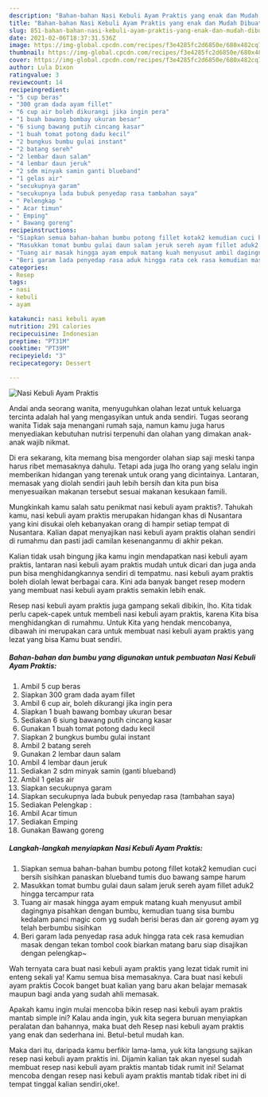 ```yaml
---
description: "Bahan-bahan Nasi Kebuli Ayam Praktis yang enak dan Mudah Dibuat"
title: "Bahan-bahan Nasi Kebuli Ayam Praktis yang enak dan Mudah Dibuat"
slug: 851-bahan-bahan-nasi-kebuli-ayam-praktis-yang-enak-dan-mudah-dibuat
date: 2021-02-06T18:37:31.536Z
image: https://img-global.cpcdn.com/recipes/f3e4285fc2d6850e/680x482cq70/nasi-kebuli-ayam-praktis-foto-resep-utama.jpg
thumbnail: https://img-global.cpcdn.com/recipes/f3e4285fc2d6850e/680x482cq70/nasi-kebuli-ayam-praktis-foto-resep-utama.jpg
cover: https://img-global.cpcdn.com/recipes/f3e4285fc2d6850e/680x482cq70/nasi-kebuli-ayam-praktis-foto-resep-utama.jpg
author: Lula Dixon
ratingvalue: 3
reviewcount: 14
recipeingredient:
- "5 cup beras"
- "300 gram dada ayam fillet"
- "6 cup air boleh dikurangi jika ingin pera"
- "1 buah bawang bombay ukuran besar"
- "6 siung bawang putih cincang kasar"
- "1 buah tomat potong dadu kecil"
- "2 bungkus bumbu gulai instant"
- "2 batang sereh"
- "2 lembar daun salam"
- "4 lembar daun jeruk"
- "2 sdm minyak samin ganti blueband"
- "1 gelas air"
- "secukupnya garam"
- "secukupnya lada bubuk penyedap rasa tambahan saya"
- " Pelengkap "
- " Acar timun"
- " Emping"
- " Bawang goreng"
recipeinstructions:
- "Siapkan semua bahan-bahan bumbu potong fillet kotak2 kemudian cuci bersih sisihkan panaskan blueband tumis duo bawang sampe harum"
- "Masukkan tomat bumbu gulai daun salam jeruk sereh ayam fillet aduk2 hingga tercampur rata"
- "Tuang air masak hingga ayam empuk matang kuah menyusut ambil dagingnya pisahkan dengan bumbu, kemudian tuang sisa bumbu kedalam panci magic com yg sudah berisi beras dan air goreng ayam yg telah berbumbu sisihkan"
- "Beri garam lada penyedap rasa aduk hingga rata cek rasa kemudian masak dengan tekan tombol cook biarkan matang baru siap disajikan dengan pelengkap~"
categories:
- Resep
tags:
- nasi
- kebuli
- ayam

katakunci: nasi kebuli ayam 
nutrition: 291 calories
recipecuisine: Indonesian
preptime: "PT31M"
cooktime: "PT39M"
recipeyield: "3"
recipecategory: Dessert

---
```



![Nasi Kebuli Ayam Praktis](https://img-global.cpcdn.com/recipes/f3e4285fc2d6850e/680x482cq70/nasi-kebuli-ayam-praktis-foto-resep-utama.jpg)

Andai anda seorang wanita, menyuguhkan olahan lezat untuk keluarga tercinta adalah hal yang mengasyikan untuk anda sendiri. Tugas seorang  wanita Tidak saja menangani rumah saja, namun kamu juga harus menyediakan kebutuhan nutrisi terpenuhi dan olahan yang dimakan anak-anak wajib nikmat.

Di era  sekarang, kita memang bisa mengorder olahan siap saji meski tanpa harus ribet memasaknya dahulu. Tetapi ada juga lho orang yang selalu ingin memberikan hidangan yang terenak untuk orang yang dicintainya. Lantaran, memasak yang diolah sendiri jauh lebih bersih dan kita pun bisa menyesuaikan makanan tersebut sesuai makanan kesukaan famili. 



Mungkinkah kamu salah satu penikmat nasi kebuli ayam praktis?. Tahukah kamu, nasi kebuli ayam praktis merupakan hidangan khas di Nusantara yang kini disukai oleh kebanyakan orang di hampir setiap tempat di Nusantara. Kalian dapat menyajikan nasi kebuli ayam praktis olahan sendiri di rumahmu dan pasti jadi camilan kesenanganmu di akhir pekan.

Kalian tidak usah bingung jika kamu ingin mendapatkan nasi kebuli ayam praktis, lantaran nasi kebuli ayam praktis mudah untuk dicari dan juga anda pun bisa menghidangkannya sendiri di tempatmu. nasi kebuli ayam praktis boleh diolah lewat berbagai cara. Kini ada banyak banget resep modern yang membuat nasi kebuli ayam praktis semakin lebih enak.

Resep nasi kebuli ayam praktis juga gampang sekali dibikin, lho. Kita tidak perlu capek-capek untuk membeli nasi kebuli ayam praktis, karena Kita bisa menghidangkan di rumahmu. Untuk Kita yang hendak mencobanya, dibawah ini merupakan cara untuk membuat nasi kebuli ayam praktis yang lezat yang bisa Kamu buat sendiri.

<!--inarticleads1-->

##### Bahan-bahan dan bumbu yang digunakan untuk pembuatan Nasi Kebuli Ayam Praktis:

1. Ambil 5 cup beras
1. Siapkan 300 gram dada ayam fillet
1. Ambil 6 cup air, boleh dikurangi jika ingin pera
1. Siapkan 1 buah bawang bombay ukuran besar
1. Sediakan 6 siung bawang putih cincang kasar
1. Gunakan 1 buah tomat potong dadu kecil
1. Siapkan 2 bungkus bumbu gulai instant
1. Ambil 2 batang sereh
1. Gunakan 2 lembar daun salam
1. Ambil 4 lembar daun jeruk
1. Sediakan 2 sdm minyak samin (ganti blueband)
1. Ambil 1 gelas air
1. Siapkan secukupnya garam
1. Siapkan secukupnya lada bubuk penyedap rasa (tambahan saya)
1. Sediakan  Pelengkap :
1. Ambil  Acar timun
1. Sediakan  Emping
1. Gunakan  Bawang goreng




<!--inarticleads2-->

##### Langkah-langkah menyiapkan Nasi Kebuli Ayam Praktis:

1. Siapkan semua bahan-bahan bumbu potong fillet kotak2 kemudian cuci bersih sisihkan panaskan blueband tumis duo bawang sampe harum
1. Masukkan tomat bumbu gulai daun salam jeruk sereh ayam fillet aduk2 hingga tercampur rata
1. Tuang air masak hingga ayam empuk matang kuah menyusut ambil dagingnya pisahkan dengan bumbu, kemudian tuang sisa bumbu kedalam panci magic com yg sudah berisi beras dan air goreng ayam yg telah berbumbu sisihkan
1. Beri garam lada penyedap rasa aduk hingga rata cek rasa kemudian masak dengan tekan tombol cook biarkan matang baru siap disajikan dengan pelengkap~




Wah ternyata cara buat nasi kebuli ayam praktis yang lezat tidak rumit ini enteng sekali ya! Kamu semua bisa memasaknya. Cara buat nasi kebuli ayam praktis Cocok banget buat kalian yang baru akan belajar memasak maupun bagi anda yang sudah ahli memasak.

Apakah kamu ingin mulai mencoba bikin resep nasi kebuli ayam praktis mantab simple ini? Kalau anda ingin, yuk kita segera buruan menyiapkan peralatan dan bahannya, maka buat deh Resep nasi kebuli ayam praktis yang enak dan sederhana ini. Betul-betul mudah kan. 

Maka dari itu, daripada kamu berfikir lama-lama, yuk kita langsung sajikan resep nasi kebuli ayam praktis ini. Dijamin kalian tak akan nyesel sudah membuat resep nasi kebuli ayam praktis mantab tidak rumit ini! Selamat mencoba dengan resep nasi kebuli ayam praktis mantab tidak ribet ini di tempat tinggal kalian sendiri,oke!.

